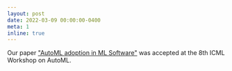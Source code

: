 ```yaml
---
layout: post
date: 2022-03-09 00:00:00-0400
meta: 1
inline: true
---
```



Our paper <a href="/publications">"AutoML adoption in ML Software"</a> was accepted at the 8th ICML Workshop on AutoML.